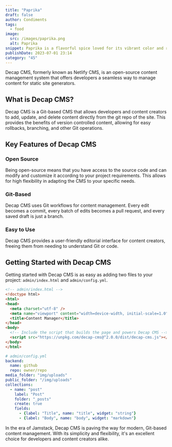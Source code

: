 ```yaml
---
title: "Paprika"
draft: false
author: Condiments
tags:
  - food
image:
  src: /images/paprika.png
  alt: Paprika
snippet: Paprika is a flavorful spice loved for its vibrant color and rich taste.
publishDate: 2023-07-01 23:14
category: "45"
---
```




Decap CMS, formerly known as Netlify CMS, is an open-source content management system that offers developers a seamless way to manage content for static site generators.

## What is Decap CMS?

Decap CMS is a Git-based CMS that allows developers and content creators to add, update, and delete content directly from the git repo of the site. This provides the benefits of version controlled content, allowing for easy rollbacks, branching, and other Git operations.

## Key Features of Decap CMS

### Open Source

Being open-source means that you have access to the source code and can modify and customize it according to your project requirements. This allows for high flexibility in adapting the CMS to your specific needs.

### Git-Based

Decap CMS uses Git workflows for content management. Every edit becomes a commit, every batch of edits becomes a pull request, and every saved draft is just a branch.

### Easy to Use

Decap CMS provides a user-friendly editorial interface for content creators, freeing them from needing to understand Git or code.

## Getting Started with Decap CMS

Getting started with Decap CMS is as easy as adding two files to your project: `admin/index.html` and `admin/config.yml`.

```html
<!-- admin/index.html -->
<!doctype html>
<html>
<head>
  <meta charset="utf-8" />
  <meta name="viewport" content="width=device-width, initial-scale=1.0" />
  <title>Content Manager</title>
</head>
<body>
  <!-- Include the script that builds the page and powers Decap CMS -->
  <script src="https://unpkg.com/decap-cms@^2.0.0/dist/decap-cms.js"></script>
</body>
</html>
```

```yaml
# admin/config.yml
backend:
  name: github
  repo: owner/repo
media_folder: "img/uploads"
public_folder: "/img/uploads"
collections:
  - name: "post"
    label: "Post"
    folder: "_posts"
    create: true
    fields:
      - {label: "Title", name: "title", widget: "string"}
      - {label: "Body", name: "body", widget: "markdown"}
```

In the era of Jamstack, Decap CMS is paving the way for modern, Git-based content management. With its simplicity and flexibility, it's an excellent choice for developers and content creators alike.
